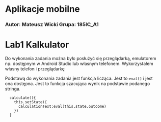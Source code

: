 # Aplikacje mobilne

### Autor: Mateusz Wicki Grupa: 185IC_A1

# Lab1 Kalkulator

Do wykonania zadania można było posłużyć się przeglądarką, emulatorem np. dostępnym w Android Studio lub własnym telefonem. Wykorzystałem własny telefon i przeglądarkę

Podstawą do wykonania zadania jest funkcja licząca. Jest to `eval()` i jest ona dostępna. Jest to funkcja szacująca wynik na podstawie podanego stringa.

```JS
  calculate(){
    this.setState({
      calculationText:eval(this.state.outcome)
    })
  }
```
